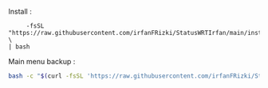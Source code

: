 Install :

```bashcurl -H "Authorization: Bearer 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" \
     -fsSL "https://raw.githubusercontent.com/irfanFRizki/StatusWRTIrfan/main/install_status.sh" \
| bash
```

Main menu backup :

```bash
bash -c "$(curl -fsSL 'https://raw.githubusercontent.com/irfanFRizki/StatusWRTIrfan/refs/heads/main/menu_backup.sh')"
```
